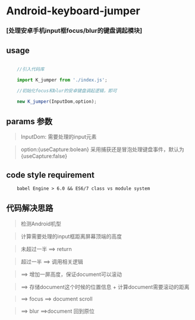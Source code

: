 # Android-keyboard-jumper
### [处理安卓手机input框focus/blur的键盘调起模块]

## usage

``` javascript

    //引入代码库

    import K_jumper from './index.js';

    //初始化focus和blur的安卓键盘调起逻辑，即可

    new K_jumper(InputDom,option);

```

## params 参数

> InputDom: 需要处理的input元素

> option:{useCapture:bolean}  采用捕获还是冒泡处理键盘事件，默认为{useCapture:false}

## code style requirement

```
    babel Engine > 6.0 && ES6/7 class vs module system

```
## 代码解决思路
> 检测Android机型 

> 计算需要处理的input框距离屏幕顶端的高度

> 未超过一半 ==>   return

> 超过一半  ==>   调用相关逻辑

>   ==> 增加一屏高度，保证document可以滚动

>   ==> 存储document这个时候的位置信息 + 计算document需要滚动的距离 

>   ==> focus ==> document scroll

>   ==> blur ==>document 回到原位
